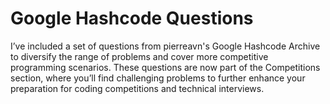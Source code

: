 # Google Hashcode Questions
I’ve included a set of questions from pierreavn's Google Hashcode Archive to diversify the range of problems and cover more competitive programming scenarios. These questions are now part of the Competitions section, where you’ll find challenging problems to further enhance your preparation for coding competitions and technical interviews.
